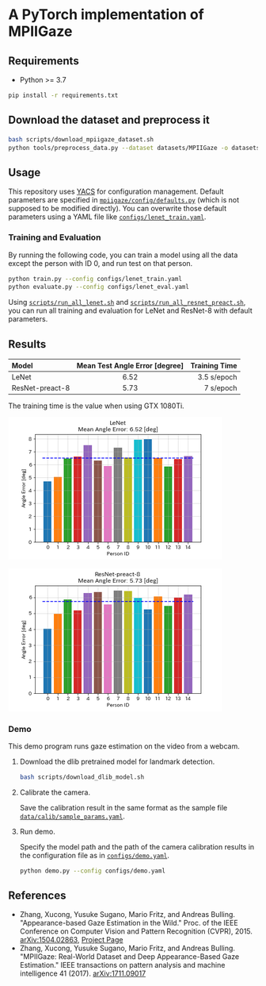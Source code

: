 # A PyTorch implementation of MPIIGaze

## Requirements

* Python >= 3.7

```bash
pip install -r requirements.txt
```


## Download the dataset and preprocess it

```bash
bash scripts/download_mpiigaze_dataset.sh
python tools/preprocess_data.py --dataset datasets/MPIIGaze -o datasets/preprocessed
```


## Usage

This repository uses [YACS](https://github.com/rbgirshick/yacs) for
configuration management.
Default parameters are specified in
[`mpiigaze/config/defaults.py`](mpiigaze/config/defaults.py) (which is not
supposed to be modified directly).
You can overwrite those default parameters using a YAML file like
[`configs/lenet_train.yaml`](configs/lenet_train.yaml).


### Training and Evaluation

By running the following code, you can train a model using all the
data except the person with ID 0, and run test on that person.

```bash
python train.py --config configs/lenet_train.yaml
python evaluate.py --config configs/lenet_eval.yaml
```

Using [`scripts/run_all_lenet.sh`](scripts/run_all_lenet.sh) and
[`scripts/run_all_resnet_preact.sh`](scripts/run_all_resnet_preact.sh),
you can run all training and evaluation for LeNet and ResNet-8 with
default parameters.


## Results

| Model           | Mean Test Angle Error [degree] | Training Time |
|:----------------|:------------------------------:|--------------:|
| LeNet           |              6.52              |  3.5 s/epoch  |
| ResNet-preact-8 |              5.73              |   7 s/epoch   |

The training time is the value when using GTX 1080Ti.

![](figures/lenet.png)

![](figures/resnet_preact_8.png)


### Demo

This demo program runs gaze estimation on the video from a webcam.

1. Download the dlib pretrained model for landmark detection.

    ```bash
    bash scripts/download_dlib_model.sh
    ```

2. Calibrate the camera.

    Save the calibration result in the same format as the sample
    file [`data/calib/sample_params.yaml`](data/calib/sample_params.yaml).

4. Run demo.

    Specify the model path and the path of the camera calibration results
    in the configuration file as in [`configs/demo.yaml`](configs/demo.yaml).

    ```bash
    python demo.py --config configs/demo.yaml
    ```


## References

* Zhang, Xucong, Yusuke Sugano, Mario Fritz, and Andreas Bulling. "Appearance-based Gaze Estimation in the Wild." Proc. of the IEEE Conference on Computer Vision and Pattern Recognition (CVPR), 2015. [arXiv:1504.02863](https://arxiv.org/abs/1504.02863), [Project Page](https://www.mpi-inf.mpg.de/departments/computer-vision-and-multimodal-computing/research/gaze-based-human-computer-interaction/appearance-based-gaze-estimation-in-the-wild/)
* Zhang, Xucong, Yusuke Sugano, Mario Fritz, and Andreas Bulling. "MPIIGaze: Real-World Dataset and Deep Appearance-Based Gaze Estimation." IEEE transactions on pattern analysis and machine intelligence 41 (2017). [arXiv:1711.09017](https://arxiv.org/abs/1711.09017)



